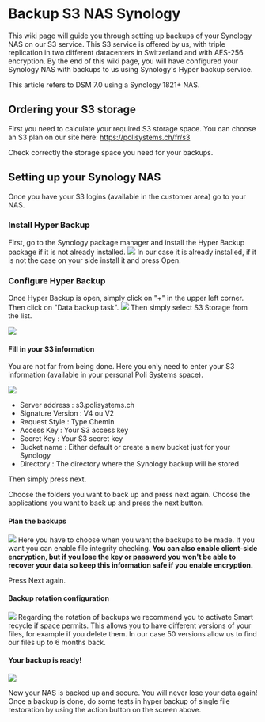 
# Backup S3 NAS Synology

This wiki page will guide you through setting up backups of your Synology NAS on our S3 service.
This S3 service is offered by us, with triple replication in two different datacenters in Switzerland and with AES-256 encryption.
By the end of this wiki page, you will have configured your Synology NAS with backups to us using Synology's Hyper backup service.

This article refers to DSM 7.0 using a Synology 1821+ NAS.

## Ordering your S3 storage

First you need to calculate your required S3 storage space.
You can choose an S3 plan on our site here: https://polisystems.ch/fr/s3

Check correctly the storage space you need for your backups.

## Setting up your Synology NAS

Once you have your S3 logins (available in the customer area) go to your NAS.

### Install Hyper Backup

First, go to the Synology package manager and install the Hyper Backup package if it is not already installed.
![](https://i.imgur.com/fYxp2yu.png)
In our case it is already installed, if it is not the case on your side install it and press Open.

### Configure Hyper Backup

Once Hyper Backup is open, simply click on "+" in the upper left corner.
Then click on "Data backup task".
![](https://i.imgur.com/rUKj76u.png)
Then simply select S3 Storage from the list.

![](https://i.imgur.com/oFrO2ke.png)

#### Fill in your S3 information
You are not far from being done. 
Here you only need to enter your S3 information (available in your personal Poli Systems space).

![](https://i.imgur.com/brIOHIa.png)

 - Server address : s3.polisystems.ch
 - Signature Version : V4 ou V2
 - Request Style : Type Chemin
 - Access Key : Your S3 access key
 - Secret Key : Your S3 secret key
 - Bucket name : Either default or create a new bucket just for your Synology
 - Directory : The directory where the Synology backup will be stored

Then simply press next.

Choose the folders you want to back up and press next again.
Choose the applications you want to back up and press the next button.

#### Plan the backups

![](https://i.imgur.com/SYThAs0.png)
Here you have to choose when you want the backups to be made.
If you want you can enable file integrity checking.
**You can also enable client-side encryption, but if you lose the key or password you won't be able to recover your data so keep this information safe if you enable encryption.**

Press Next again.

#### Backup rotation configuration
![](https://i.imgur.com/C129Jf4.png)
Regarding the rotation of backups we recommend you to activate Smart recycle if space permits.
This allows you to have different versions of your files, for example if you delete them.
In our case 50 versions allow us to find our files up to 6 months back.

#### Your backup is ready!
![](https://i.imgur.com/ZrPK8mw.png)

Now your NAS is backed up and secure. You will never lose your data again!
Once a backup is done, do some tests in hyper backup of single file restoration by using the action button on the screen above.
